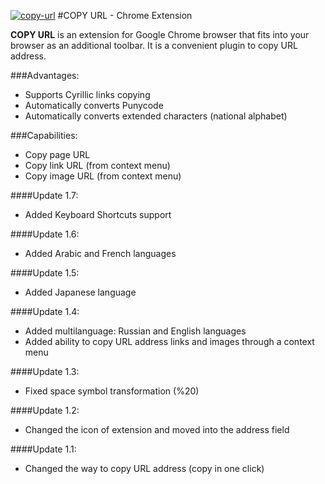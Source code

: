 [![copy-url](https://cloud.githubusercontent.com/assets/4143388/5435606/715de102-847e-11e4-8e19-8a3196ec83c1.png)](https://chrome.google.com/webstore/detail/copy-url/mkhnbhdofgaendegcgbmndipmijhbili)
#COPY URL - Chrome Extension

**COPY URL** is an extension for Google Chrome browser that fits into your browser as an additional toolbar. It is a convenient plugin to copy URL address.

###Advantages:
- Supports Cyrillic links copying
- Automatically converts Punycode
- Automatically converts extended characters (national alphabet)

###Сapabilities:
- Copy page URL
- Copy link URL (from context menu)
- Copy image URL (from context menu)

####Update 1.7:
- Added Keyboard Shortcuts support

####Update 1.6:
- Added Arabic and French languages

####Update 1.5:
- Added Japanese language

####Update 1.4:
- Added multilanguage: Russian and English languages
- Added ability to copy URL address links and images through a context menu

####Update 1.3:
- Fixed space symbol transformation (%20)

####Update 1.2:
- Changed the icon of extension and moved into the address field

####Update 1.1:
- Changed the way to copy URL address (copy in one click)